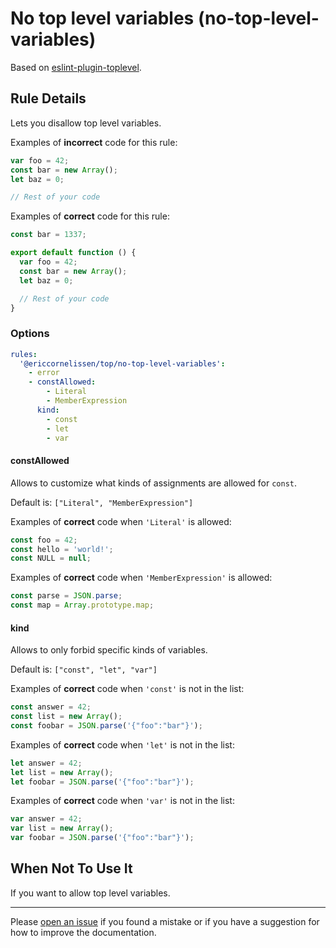 # No top level variables (no-top-level-variables)

Based on [eslint-plugin-toplevel].

## Rule Details

Lets you disallow top level variables.

Examples of **incorrect** code for this rule:

```javascript
var foo = 42;
const bar = new Array();
let baz = 0;

// Rest of your code
```

Examples of **correct** code for this rule:

```javascript
const bar = 1337;

export default function () {
  var foo = 42;
  const bar = new Array();
  let baz = 0;

  // Rest of your code
}
```

### Options

```yml
rules:
  '@ericcornelissen/top/no-top-level-variables':
    - error
    - constAllowed:
        - Literal
        - MemberExpression
      kind:
        - const
        - let
        - var
```

#### constAllowed

Allows to customize what kinds of assignments are allowed for `const`.

Default is: `["Literal", "MemberExpression"]`

Examples of **correct** code when `'Literal'` is allowed:

```javascript
const foo = 42;
const hello = 'world!';
const NULL = null;
```

Examples of **correct** code when `'MemberExpression'` is allowed:

```javascript
const parse = JSON.parse;
const map = Array.prototype.map;
```

#### kind

Allows to only forbid specific kinds of variables.

Default is: `["const", "let", "var"]`

Examples of **correct** code when `'const'` is not in the list:

```javascript
const answer = 42;
const list = new Array();
const foobar = JSON.parse('{"foo":"bar"}');
```

Examples of **correct** code when `'let'` is not in the list:

```javascript
let answer = 42;
let list = new Array();
let foobar = JSON.parse('{"foo":"bar"}');
```

Examples of **correct** code when `'var'` is not in the list:

```javascript
var answer = 42;
var list = new Array();
var foobar = JSON.parse('{"foo":"bar"}');
```

## When Not To Use It

If you want to allow top level variables.

---

Please [open an issue] if you found a mistake or if you have a suggestion for
how to improve the documentation.

[eslint-plugin-toplevel]: https://github.com/HKalbasi/eslint-plugin-toplevel
[open an issue]: https://github.com/ericcornelissen/eslint-plugin-top/issues/new?labels=documentation&template=documentation.md
